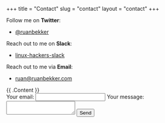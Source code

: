 +++
title = "Contact"
slug = "contact"
layout = "contact"
+++

Follow me on **Twitter**:

* [@ruanbekker](https://twitter.com/ruanbekker)

Reach out to me on **Slack**:

* [linux-hackers-slack](https://linux-hackers-slack.herokuapp.com)

Reach out to me via **Email**:

* [ruan@ruanbekker.com](mailto:ruan@ruanbekker.com)

<div class="container">
    <div class="row">
        <div class="col-lg-8 col-lg-offset-2 col-md-10 col-md-offset-1">
            {{ .Content }}
            <form action="https://formspree.io/f/xvozzpjz" method="POST">
                <label> Your email: <input type="email" name="email"></label>
                <label> Your message: <textarea name="message"></textarea></label>
                <!-- your other form fields go here -->
                <input type="text" name="_gotcha" style="display:none" />
                <button type="submit">Send</button>
            </form>
        </div>
    </div>
</div>
